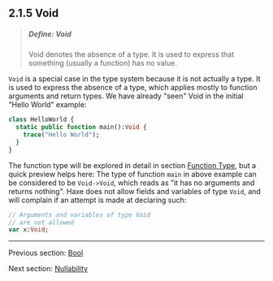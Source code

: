 ## 2.1.5 Void

> ##### Define: Void
>
> Void denotes the absence of a type. It is used to express that something (usually a function) has no value.

`Void` is a special case in the type system because it is not actually a type. It is used to express the absence of a type, which applies mostly to function arguments and return types.
We have already "seen" Void in the initial "Hello World" example:

```haxe
class HelloWorld {
  static public function main():Void {
    trace("Hello World");
  }
}
```
The function type will be explored in detail in section [Function Type](types-function.md), but a quick preview helps here: The type of function `main` in above example can be considered to be `Void->Void`, which reads as "it has no arguments and returns nothing".
Haxe does not allow fields and variables of type `Void`, and will complain if an attempt is made at declaring such:

```haxe
// Arguments and variables of type Void
// are not allowed
var x:Void;
```

---

Previous section: [Bool](types-bool.md)

Next section: [Nullability](types-nullability.md)